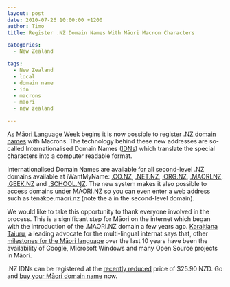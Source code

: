 ```yaml
---
layout: post
date: 2010-07-26 10:00:00 +1200
author: Timo
title: Register .NZ Domain Names With Māori Macron Characters

categories:
  - New Zealand

tags:
  - New Zealand
  - local
  - domain name
  - idn
  - macrons
  - maori
  - new zealand

---
```


As [Māori Language Week](http://www.korero.maori.nz/news/mlw) begins it is now possible to register .[NZ domain names](https://iwantmyname.co.nz/domains) with Macrons. The technology behind these new addresses are so-called Internationalised Domain Names ([IDNs](http://en.wikipedia.org/wiki/Internationalized_domain_name "Internationalized domain name")) which translate the special characters into a computer readable format.

Internationalised Domain Names are available for all second-level .NZ domains available at iWantMyName: [.CO.NZ](https://iwantmyname.co.nz/domains/co.nz-domain-name-registration-for-new-zealand), [.NET.NZ](https://iwantmyname.co.nz/domains/net.nz-domain-name-registration-for-new-zealand), [.ORG.NZ](https://iwantmyname.co.nz/domains/org.nz-domain-name-registration-for-new-zealand), [.MAORI.NZ](https://iwantmyname.co.nz/domains/maori.nz-domain-name-registration-for-new-zealand), [.GEEK.NZ](https://iwantmyname.co.nz/domains/geek.nz-domain-name-registration-for-new-zealand) and [.SCHOOL.NZ](https://iwantmyname.co.nz/domains/school.nz-domain-name-registration-for-new-zealand). The new system makes it also possible to access domains under MĀORI.NZ so you can even enter a web address such as tēnākoe.māori.nz (note the ā in the second-level domain).

We would like to take this opportunity to thank everyone involved in the process. This is a significant step for Māori on the internet which began with the introduction of the .MAORI.NZ domain a few years ago. [Karaitiana Taiuru](http://www.taiuru.maori.nz), a leading advocate for the multi-lingual internat says that, other [milestones for the Māori language](http://archived.link/http://blog.taiuru.maori.nz/2010/07/decade-of-advocating-for-maori.html) over the last 10 years have been the availability of Google, Microsoft Windows and many Open Source projects in Māori.

.NZ IDNs can be registered at the [recently reduced](https://iwantmyname.com/blog/2010/07/mid-winter-specials-already-winner.html) price of $25.90 NZD. Go and [buy your Māori domain name](https://iwantmyname.co.nz) now.
